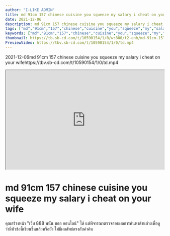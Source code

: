 ```yaml
---
author: "I-LIKE ADMIN"
title: md 91cm 157 chinese cuisine you squeeze my salary i cheat on your wife
date: 2021-12-06
description: md 91cm 157 chinese cuisine you squeeze my salary i cheat on your wife 2021-12-06 https://tbv.sb-cd.com/t/10590154/1/0/td.mp4
tags: ["md","91cm","157","chinese","cuisine","you","squeeze","my","salary","i","cheat","on","your","wife"]
keywords: ["md","91cm","157","chinese","cuisine","you","squeeze","my","salary","i","cheat","on","your","wife"]
thumbnail: https://tb.sb-cd.com/t/10590154/1/0/w:800/t2-enh/md-91cm-157-chinese-cuisine-y.jpg
PreviewVideo: https://tbv.sb-cd.com/t/10590154/1/0/td.mp4
---
```

2021-12-06md 91cm 157 chinese cuisine you squeeze my salary i cheat on your wifehttps://tbv.sb-cd.com/t/10590154/1/0/td.mp4
<!--more-->

<iframe width="100%" height="315" src="https://spankbang.com/6azey/embed/"></iframe>

# md 91cm 157 chinese cuisine you squeeze my salary i cheat on your wife


คุณสร้างหน้า "เว็บ 888 พนัน บอล ออนไลน์" ได้ แต่พิจารณาตรวจสอบผลการค้นหาด้านล่างเพื่อดูว่ามีหัวข้อนี้เขียนขึ้นแล้วหรือยัง
ไม่มีผลลัพธ์ตรงกับคำค้น

